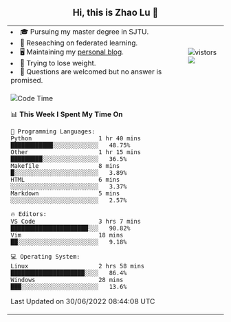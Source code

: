<h2 align="center"> Hi, this is Zhao Lu 👋</h2>

<table style="overflow:hidden;">
    <tr> 
        <td>
            <li>🎓 Pursuing my master degree in SJTU.</li>
            <li>🌱 Reseaching on federated learning.</li>
            <li>🖥️ Maintaining my <a href="https://ifarewell.xyz">personal blog</a>.</li>
            <li>💪 Trying to lose weight.</li>
            <li>💬 Questions are welcomed but no answer is promised.</li> 
        </td>
        <td>
            <img src="https://visitor-badge.glitch.me/badge?page_id=ifarewell" alt="vistors" />
        <br>
          <img src="https://github-readme-stats.vercel.app/api?username=ifarewell&theme=graywhite&hide=prs,contribs&show_icons=true&hide_border=true&icon_color=CE1D2D&text_color=718096&bg_color=ffffff&hide_title=true" />
        </td>
    </tr>
    <tr>
        <td colspan="2">
            
<!--START_SECTION:waka-->
![Code Time](http://img.shields.io/badge/Code%20Time-212%20hrs%2024%20mins-blue)

📊 **This Week I Spent My Time On** 

```text
💬 Programming Languages: 
Python                   1 hr 40 mins        ████████████░░░░░░░░░░░░░   48.75% 
Other                    1 hr 15 mins        █████████░░░░░░░░░░░░░░░░   36.5% 
Makefile                 8 mins              █░░░░░░░░░░░░░░░░░░░░░░░░   3.89% 
HTML                     6 mins              ░░░░░░░░░░░░░░░░░░░░░░░░░   3.37% 
Markdown                 5 mins              ░░░░░░░░░░░░░░░░░░░░░░░░░   2.57%

🔥 Editors: 
VS Code                  3 hrs 7 mins        ██████████████████████░░░   90.82% 
Vim                      18 mins             ██░░░░░░░░░░░░░░░░░░░░░░░   9.18%

💻 Operating System: 
Linux                    2 hrs 58 mins       █████████████████████░░░░   86.4% 
Windows                  28 mins             ███░░░░░░░░░░░░░░░░░░░░░░   13.6%

```


 Last Updated on 30/06/2022 08:44:08 UTC
<!--END_SECTION:waka-->
            
</td></tr>
</table>

